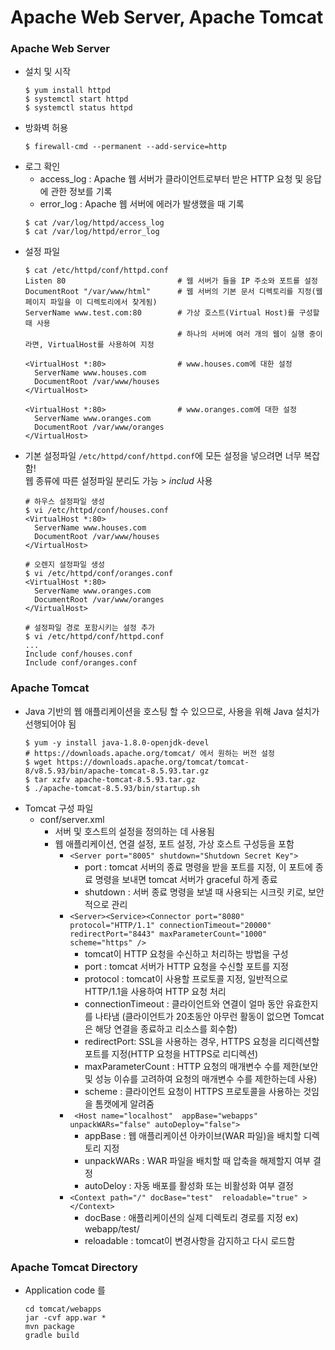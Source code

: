 # Apache Web Server, Apache Tomcat
### Apache Web Server
- 설치 및 시작
  ```
  $ yum install httpd
  $ systemctl start httpd
  $ systemctl status httpd
  ```
- 방화벽 허용
  ```
  $ firewall-cmd --permanent --add-service=http
  ```
- 로그 확인
  - access_log : Apache 웹 서버가 클라이언트로부터 받은 HTTP 요청 및 응답에 관한 정보를 기록
  - error_log : Apache 웹 서버에 에러가 발생했을 때 기록
  ```
  $ cat /var/log/httpd/access_log
  $ cat /var/log/httpd/error_log
  ```
- 설정 파일
  ```
  $ cat /etc/httpd/conf/httpd.conf
  Listen 80                         # 웹 서버가 들을 IP 주소와 포트를 설정
  DocumentRoot "/var/www/html"      # 웹 서버의 기본 문서 디렉토리를 지정(웹 페이지 파일을 이 디렉토리에서 찾게됨)
  ServerName www.test.com:80        # 가상 호스트(Virtual Host)를 구성할 때 사용
                                    # 하나의 서버에 여러 개의 웹이 실행 중이라면, VirtualHost를 사용하여 지정

  <VirtualHost *:80>                # www.houses.com에 대한 설정
    ServerName www.houses.com
    DocumentRoot /var/www/houses
  </VirtualHost>

  <VirtualHost *:80>                # www.oranges.com에 대한 설정
    ServerName www.oranges.com
    DocumentRoot /var/www/oranges
  </VirtualHost>
  ```
- 기본 설정파일 `/etc/httpd/conf/httpd.conf`에 모든 설정을 넣으려면 너무 복잡함!</br>
  웹 종류에 따른 설정파일 분리도 가능 > *includ* 사용
  ```
  # 하우스 설정파일 생성
  $ vi /etc/httpd/conf/houses.conf
  <VirtualHost *:80>
    ServerName www.houses.com
    DocumentRoot /var/www/houses
  </VirtualHost>

  # 오렌지 설정파일 생성
  $ vi /etc/httpd/conf/oranges.conf
  <VirtualHost *:80>
    ServerName www.oranges.com
    DocumentRoot /var/www/oranges
  </VirtualHost>

  # 설정파일 경로 포함시키는 설정 추가
  $ vi /etc/httpd/conf/httpd.conf
  ...
  Include conf/houses.conf
  Include conf/oranges.conf
  ```

### Apache Tomcat
- Java 기반의 웹 애플리케이션을 호스팅 할 수 있으므로, 사용을 위해 Java 설치가 선행되어야 됨
  ```
  $ yum -y install java-1.8.0-openjdk-devel
  # https://downloads.apache.org/tomcat/ 에서 원하는 버전 설정
  $ wget https://downloads.apache.org/tomcat/tomcat-8/v8.5.93/bin/apache-tomcat-8.5.93.tar.gz
  $ tar xzfv apache-tomcat-8.5.93.tar.gz
  $ ./apache-tomcat-8.5.93/bin/startup.sh
  ```
- Tomcat 구성 파일
  - conf/server.xml
    - 서버 및 호스트의 설정을 정의하는 데 사용됨
    - 웹 애플리케이션, 연결 설정, 포트 설정, 가상 호스트 구성등을 포함
      - `<Server port="8005" shutdown="Shutdown Secret Key">`
        - port : tomcat 서버의 종료 명령을 받을 포트를 지정, 이 포트에 종료 명령을 보내면 tomcat 서버가 graceful 하게 종료
        - shutdown : 서버 종료 명령을 보낼 때 사용되는 시크릿 키로, 보안적으로 관리
      - `<Server><Service><Connector port="8080" protocol="HTTP/1.1" connectionTimeout="20000" redirectPort="8443" maxParameterCount="1000" scheme="https" />`
        - tomcat이 HTTP 요청을 수신하고 처리하는 방법을 구성
        - port : tomcat 서버가 HTTP 요청을 수신할 포트를 지정
        - protocol : tomcat이 사용할 프로토콜 지정, 일반적으로 HTTP/1.1을 사용하여 HTTP 요청 처리
        - connectionTimeout : 클라이언트와 연결이 얼마 동안 유효한지를 나타냄 (클라이언트가 20초동안 아무런 활동이 없으면 Tomcat은 해당 연결을 종료하고 리소스를 회수함)
        - redirectPort: SSL을 사용하는 경우, HTTPS 요청을 리디렉션할 포트를 지정(HTTP 요청을 HTTPS로 리디렉션)
        - maxParameterCount : HTTP 요청의 매개변수 수를 제한(보안 및 성능 이슈를 고려하여 요청의 매개변수 수를 제한하는데 사용)
        - scheme : 클라이언트 요청이 HTTPS 프로토콜을 사용하는 것임을 톰캣에게 알려줌
      - ` <Host name="localhost"  appBase="webapps" unpackWARs="false" autoDeploy="false">`
        - appBase : 웹 애플리케이션 아카이브(WAR 파일)을 배치할 디렉토리 지정
        - unpackWARs : WAR 파일을 배치할 때 압축을 해제할지 여부 결정
        - autoDeloy : 자동 배포를 활성화 또는 비활성화 여부 결정
      - `<Context path="/" docBase="test"  reloadable="true" ></Context>`
        - docBase : 애플리케이션의 실제 디렉토리 경로를 지정 ex) webapp/test/
        - reloadable : tomcat이 변경사항을 감지하고 다시 로드함

### Apache Tomcat Directory
- Application code 를
  ```
  cd tomcat/webapps
  jar -cvf app.war *
  mvn package
  gradle build
  ```
